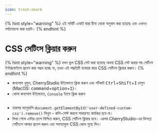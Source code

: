 ```yaml
---
icon: trash-xmark
---
```


{% hint style="warning" %}
এই নথিটি এআই দ্বারা চীনা থেকে অনুবাদ করা হয়েছে এবং এখনও পর্যালোচনা করা হয়নি।
{% endhint %}

# CSS সেটিংস ক্লিয়ার করুন

{% hint style="warning" %}
যখন ভুল CSS সেট করা হয়েছে অথবা CSS সেট করার পর সেটিংস ইন্টারফেইসে প্রবেশ করা সম্ভব হচ্ছে না, তখন এই পদ্ধতিটি ব্যবহার করে CSS সেটিংস ক্লিয়ার করুন।
{% endhint %}

* কনসোল খুলুন, CherryStudio উইন্ডোতে ক্লিক করুন এবং শর্টকাট <kbd>Ctrl</kbd>+<kbd>Shift</kbd>+<kbd>I</kbd> চাপুন (MacOS: <kbd>command</kbd>+<kbd>option</kbd>+<kbd>I</kbd>)।
* খোলা কনসোল উইন্ডোতে, `Console` ট্যাবে ক্লিক করুন

<figure><img src="../../.gitbook/assets/image (126).png" alt=""><figcaption></figcaption></figure>

* তারপর ম্যানুয়ালি `document.getElementById('user-defined-custom-css').remove()` লিখুন - কপি-পেস্ট করলে সাধারণত কার্যকর হবে না।
* লিখা শেষে এন্টার চেপে নিশ্চিত করুন, CSS সেটিংস ক্লিয়ার হবে। এরপর CherryStudio-এর ডিসপ্লে সেটিংসে আবার প্রবেশ করুন এবং সমস্যাযুক্ত CSS কোড মুছে দিন।